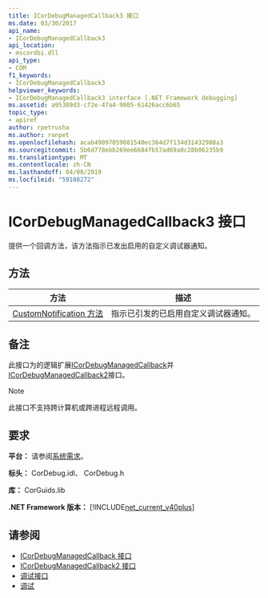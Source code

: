 ```yaml
---
title: ICorDebugManagedCallback3 接口
ms.date: 03/30/2017
api_name:
- ICorDebugManagedCallback3
api_location:
- mscordbi.dll
api_type:
- COM
f1_keywords:
- ICorDebugManagedCallback3
helpviewer_keywords:
- ICorDebugManagedCallback3 interface [.NET Framework debugging]
ms.assetid: a95389d3-cf2e-47a4-9805-61426acc6b65
topic_type:
- apiref
author: rpetrusha
ms.author: ronpet
ms.openlocfilehash: acab49097059081540ec364d7f134d31432988a3
ms.sourcegitcommit: 5b6d778ebb269ee6684fb57ad69a8c28b06235b9
ms.translationtype: MT
ms.contentlocale: zh-CN
ms.lasthandoff: 04/08/2019
ms.locfileid: "59108272"
---
```

# <a name="icordebugmanagedcallback3-interface"></a>ICorDebugManagedCallback3 接口
提供一个回调方法，该方法指示已发出启用的自定义调试器通知。  
  
## <a name="methods"></a>方法  
  
|方法|描述|  
|------------|-----------------|  
|[CustomNotification 方法](../../../../docs/framework/unmanaged-api/debugging/icordebugmanagedcallback3-customnotification-method.md)|指示已引发的已启用自定义调试器通知。|  
  
## <a name="remarks"></a>备注  
 此接口为的逻辑扩展[ICorDebugManagedCallback](../../../../docs/framework/unmanaged-api/debugging/icordebugmanagedcallback-interface.md)并[ICorDebugManagedCallback2](../../../../docs/framework/unmanaged-api/debugging/icordebugmanagedcallback2-interface.md)接口。  
  
> [!NOTE]
>  此接口不支持跨计算机或跨进程远程调用。  
  
## <a name="requirements"></a>要求  
 **平台：** 请参阅[系统需求](../../../../docs/framework/get-started/system-requirements.md)。  
  
 **标头：** CorDebug.idl、 CorDebug.h  
  
 **库：** CorGuids.lib  
  
 **.NET Framework 版本：** [!INCLUDE[net_current_v40plus](../../../../includes/net-current-v40plus-md.md)]  
  
## <a name="see-also"></a>请参阅

- [ICorDebugManagedCallback 接口](../../../../docs/framework/unmanaged-api/debugging/icordebugmanagedcallback-interface.md)
- [ICorDebugManagedCallback2 接口](../../../../docs/framework/unmanaged-api/debugging/icordebugmanagedcallback2-interface.md)
- [调试接口](../../../../docs/framework/unmanaged-api/debugging/debugging-interfaces.md)
- [调试](../../../../docs/framework/unmanaged-api/debugging/index.md)
